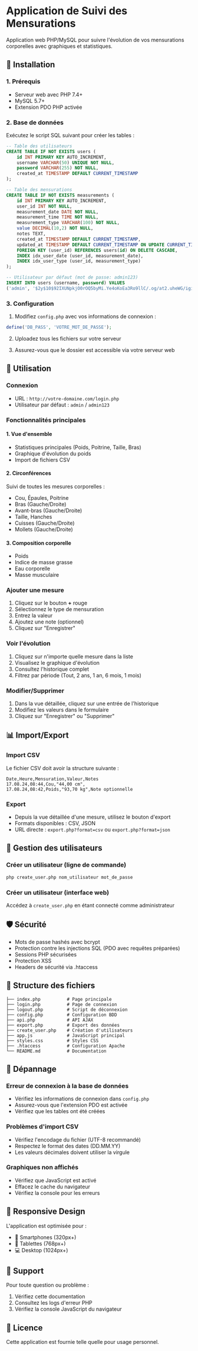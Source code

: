 # Application de Suivi des Mensurations

Application web PHP/MySQL pour suivre l'évolution de vos mensurations corporelles avec graphiques et statistiques.

## 🚀 Installation

### 1. Prérequis
- Serveur web avec PHP 7.4+ 
- MySQL 5.7+
- Extension PDO PHP activée

### 2. Base de données
Exécutez le script SQL suivant pour créer les tables :

```sql
-- Table des utilisateurs
CREATE TABLE IF NOT EXISTS users (
    id INT PRIMARY KEY AUTO_INCREMENT,
    username VARCHAR(50) UNIQUE NOT NULL,
    password VARCHAR(255) NOT NULL,
    created_at TIMESTAMP DEFAULT CURRENT_TIMESTAMP
);

-- Table des mensurations
CREATE TABLE IF NOT EXISTS measurements (
    id INT PRIMARY KEY AUTO_INCREMENT,
    user_id INT NOT NULL,
    measurement_date DATE NOT NULL,
    measurement_time TIME NOT NULL,
    measurement_type VARCHAR(100) NOT NULL,
    value DECIMAL(10,2) NOT NULL,
    notes TEXT,
    created_at TIMESTAMP DEFAULT CURRENT_TIMESTAMP,
    updated_at TIMESTAMP DEFAULT CURRENT_TIMESTAMP ON UPDATE CURRENT_TIMESTAMP,
    FOREIGN KEY (user_id) REFERENCES users(id) ON DELETE CASCADE,
    INDEX idx_user_date (user_id, measurement_date),
    INDEX idx_user_type (user_id, measurement_type)
);

-- Utilisateur par défaut (mot de passe: admin123)
INSERT INTO users (username, password) VALUES 
('admin', '$2y$10$92IXUNpkjO0rOQ5byMi.Ye4oKoEa3Ro9llC/.og/at2.uheWG/igi');
```

### 3. Configuration
1. Modifiez `config.php` avec vos informations de connexion :
```php
define('DB_PASS', 'VOTRE_MOT_DE_PASSE');
```

2. Uploadez tous les fichiers sur votre serveur

3. Assurez-vous que le dossier est accessible via votre serveur web

## 📱 Utilisation

### Connexion
- URL : `http://votre-domaine.com/login.php`
- Utilisateur par défaut : `admin` / `admin123`

### Fonctionnalités principales

#### 1. **Vue d'ensemble**
- Statistiques principales (Poids, Poitrine, Taille, Bras)
- Graphique d'évolution du poids
- Import de fichiers CSV

#### 2. **Circonférences**
Suivi de toutes les mesures corporelles :
- Cou, Épaules, Poitrine
- Bras (Gauche/Droite)
- Avant-bras (Gauche/Droite)
- Taille, Hanches
- Cuisses (Gauche/Droite)
- Mollets (Gauche/Droite)

#### 3. **Composition corporelle**
- Poids
- Indice de masse grasse
- Eau corporelle
- Masse musculaire

### Ajouter une mesure
1. Cliquez sur le bouton **+** rouge
2. Sélectionnez le type de mensuration
3. Entrez la valeur
4. Ajoutez une note (optionnel)
5. Cliquez sur "Enregistrer"

### Voir l'évolution
1. Cliquez sur n'importe quelle mesure dans la liste
2. Visualisez le graphique d'évolution
3. Consultez l'historique complet
4. Filtrez par période (Tout, 2 ans, 1 an, 6 mois, 1 mois)

### Modifier/Supprimer
1. Dans la vue détaillée, cliquez sur une entrée de l'historique
2. Modifiez les valeurs dans le formulaire
3. Cliquez sur "Enregistrer" ou "Supprimer"

## 📊 Import/Export

### Import CSV
Le fichier CSV doit avoir la structure suivante :
```csv
Date,Heure,Mensuration,Valeur,Notes
17.08.24,08:44,Cou,"44,00 cm",
17.08.24,08:42,Poids,"93,70 kg",Note optionnelle
```

### Export
- Depuis la vue détaillée d'une mesure, utilisez le bouton d'export
- Formats disponibles : CSV, JSON
- URL directe : `export.php?format=csv` ou `export.php?format=json`

## 👥 Gestion des utilisateurs

### Créer un utilisateur (ligne de commande)
```bash
php create_user.php nom_utilisateur mot_de_passe
```

### Créer un utilisateur (interface web)
Accédez à `create_user.php` en étant connecté comme administrateur

## 🛡️ Sécurité

- Mots de passe hashés avec bcrypt
- Protection contre les injections SQL (PDO avec requêtes préparées)
- Sessions PHP sécurisées
- Protection XSS
- Headers de sécurité via .htaccess

## 📂 Structure des fichiers

```
├── index.php          # Page principale
├── login.php          # Page de connexion
├── logout.php         # Script de déconnexion
├── config.php         # Configuration BDD
├── api.php            # API AJAX
├── export.php         # Export des données
├── create_user.php    # Création d'utilisateurs
├── app.js             # JavaScript principal
├── styles.css         # Styles CSS
├── .htaccess          # Configuration Apache
└── README.md          # Documentation
```

## 🔧 Dépannage

### Erreur de connexion à la base de données
- Vérifiez les informations de connexion dans `config.php`
- Assurez-vous que l'extension PDO est activée
- Vérifiez que les tables ont été créées

### Problèmes d'import CSV
- Vérifiez l'encodage du fichier (UTF-8 recommandé)
- Respectez le format des dates (DD.MM.YY)
- Les valeurs décimales doivent utiliser la virgule

### Graphiques non affichés
- Vérifiez que JavaScript est activé
- Effacez le cache du navigateur
- Vérifiez la console pour les erreurs

## 📱 Responsive Design

L'application est optimisée pour :
- 📱 Smartphones (320px+)
- 📱 Tablettes (768px+)
- 💻 Desktop (1024px+)

## 🤝 Support

Pour toute question ou problème :
1. Vérifiez cette documentation
2. Consultez les logs d'erreur PHP
3. Vérifiez la console JavaScript du navigateur

## 📄 Licence

Cette application est fournie telle quelle pour usage personnel.
